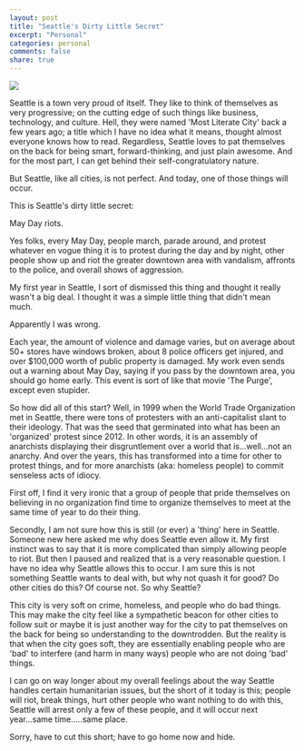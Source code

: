 ```yaml
---
layout: post
title: "Seattle's Dirty Little Secret"
excerpt: "Personal"
categories: personal
comments: false
share: true
---
```


![](http://static.seattletimes.com/wp-content/uploads/2016/05/05012016-mayday35-1020x680.jpg)




Seattle is a town very proud of itself. They like to think of themselves as very progressive; on the cutting edge of such things like business, technology, and culture. Hell, they were named 'Most Literate City' back a few years ago; a title which I have no idea what it means, thought almost everyone knows how to read. Regardless, Seattle loves to pat themselves on the back for being smart, forward-thinking, and just plain awesome. And for the most part, I can get behind their self-congratulatory nature.

But Seattle, like all cities, is not perfect. And today, one of those things will occur.


This is Seattle's dirty little secret:


May Day riots.


Yes folks, every May Day, people march, parade around, and protest whatever en vogue thing it is to protest during the day and by night, other people show up and riot the greater downtown area with vandalism, affronts to the police, and overall shows of aggression.


My first year in Seattle, I sort of dismissed this thing and thought it really wasn't a big deal. I thought it was a simple little thing that didn't mean much.

Apparently I was wrong. 


Each year, the amount of violence and damage varies, but on average about 50+ stores have windows broken, about 8 police officers get injured, and over $100,000 worth of public property is damaged. My work even sends out a warning about May Day, saying if you pass by the downtown area, you should go home early. This event is sort of like that movie 'The Purge', except even stupider.



So how did all of this start? Well, in 1999 when the World Trade Organization met in Seattle, there were tons of protesters with an anti-capitalist slant to their ideology. That was the seed that germinated into what has been an 'organized' protest since 2012. In other words, it is an assembly of anarchists displaying their disgruntlement over a world that is...well...not an anarchy. And over the years, this has transformed into a time for other to protest things, and for more anarchists (aka: homeless people) to commit senseless acts of idiocy.



First off, I find it very ironic that a group of people that pride themselves on believing in no organization find time to organize themselves to meet at the same time of year to do their thing.


Secondly, I am not sure how this is still (or ever) a 'thing' here in Seattle. Someone new here asked me why does Seattle even allow it. My first instinct was to say that it is more complicated than simply allowing people to riot. But then I paused and realized that is a very reasonable question. I have no idea why Seattle allows this to occur. I am sure this is not something Seattle wants to deal with, but why not quash it for good? Do other cities do this? Of course not. So why Seattle?

This city is very soft on crime, homeless, and people who do bad things. This may make the city feel like a sympathetic beacon for other cities to follow suit or maybe it is just another way for the city to pat themselves on the back for being so understanding to the downtrodden. But the reality is that when the city goes soft, they are essentially enabling people who are 'bad' to interfere (and harm in many ways) people who are not doing 'bad' things.



I can go on way longer about my overall feelings about the way Seattle handles certain humanitarian issues, but the short of it today is this; people will riot, break things, hurt other people who want nothing to do with this, Seattle will arrest only a few of these people, and it will occur next year...same time.....same place.



Sorry, have to cut this short; have to go home now and hide.





 












